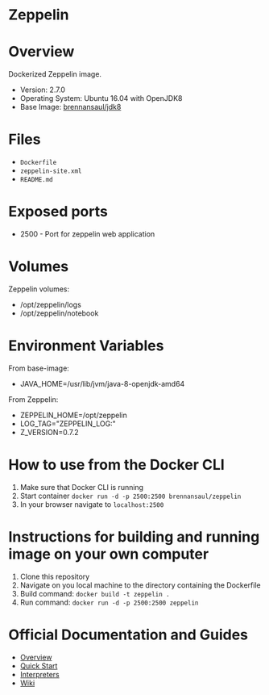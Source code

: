 # Zeppelin

# Overview
Dockerized Zeppelin image.

- Version: 2.7.0
- Operating System: Ubuntu 16.04 with OpenJDK8
- Base Image: [brennansaul/jdk8](https://hub.docker.com/r/brennansaul/jdk8/) 

# Files

- `Dockerfile`
- `zeppelin-site.xml`
- `README.md`

# Exposed ports

- 2500 - Port for zeppelin web application

# Volumes 

Zeppelin volumes:
- /opt/zeppelin/logs
- /opt/zeppelin/notebook

# Environment Variables 

From base-image:
- JAVA_HOME=/usr/lib/jvm/java-8-openjdk-amd64

From Zeppelin:
- ZEPPELIN_HOME=/opt/zeppelin
- LOG_TAG="ZEPPELIN_LOG:"
- Z_VERSION=0.7.2

# How to use from the Docker CLI

1. Make sure that Docker CLI is running 
2. Start container `docker run -d -p 2500:2500 brennansaul/zeppelin`
3. In your browser navigate to `localhost:2500`

# Instructions for building and running image on your own computer

1. Clone this repository 
2. Navigate on you local machine to the directory containing the Dockerfile 
3. Build command: `docker build -t zeppelin .`
4. Run command: `docker run -d -p 2500:2500 zeppelin`

# Official Documentation and Guides

- [Overview](http://zeppelin.apache.org/docs/0.7.0/)
- [Quick Start](http://zeppelin.apache.org/docs/0.7.0/install/install.html)
- [Interpreters](http://zeppelin.apache.org/docs/0.7.0/manual/interpreters.html)
- [Wiki](https://cwiki.apache.org/confluence/display/ZEPPELIN/Zeppelin+Home)
